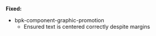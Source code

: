 **Fixed:**

- bpk-component-graphic-promotion
  - Ensured text is centered correctly despite margins

